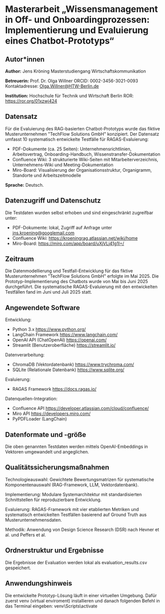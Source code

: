 # Masterarbeit „Wissensmanagement in Off- und Onboardingprozessen: Implementierung und Evaluierung eines Chatbot-Prototyps“ 

## Autor*innen

**Author:**
Jens Kröning
Masterstudiengang Wirtschaftskommunikation

**Betreuerin:**
Prof. Dr. Olga Willner
ORCID: 0002-3456-3021-0093 
Kontaktadresse: Olga.Willner@HTW-Berlin.de

**Institution:**
Hochschule für Technik und Wirtschaft Berlin
ROR: <https://ror.org/01xzwj424>

## Datensatz

Für die Evaluierung des RAG-basierten Chatbot-Prototyps wurde das fiktive Musterunternehmen "TechFlow Solutions GmbH" konzipiert. Der Datensatz umfasst 10 systematisch entwickelte Testfälle für RAGAS-Evaluierung:

* PDF-Dokumente (ca. 25 Seiten): Unternehmensrichtlinien, Arbeitsvertrag, Onboarding-Handbuch, Wissenstransfer-Dokumentation
* Confluence Wiki: 3 strukturierte Wiki-Seiten mit Mitarbeiterverzeichnis, Unternehmens-Wiki und Meeting-Dokumentation
* Miro-Board: Visualisierung der Organisationsstruktur, Organigramm, Standorte und Arbeitszeitmodelle


**Sprache:** Deutsch.

## Datenzugriff und Datenschutz

Die Testdaten wurden selbst erhoben und sind eingeschränkt zugreifbar unter: 

* PDF-Dokumente: lokal, Zugriff auf Anfrage unter jns.kroening@googlemail.com
* Confluence Wiki: https://kroeningrag.atlassian.net/wiki/home
* Miro-Board: https://miro.com/app/board/uXjVLj41g1I=/

## Zeitraum

Die Datenmodellierung und Testfall-Entwicklung für das fiktive Musterunternehmen "TechFlow Solutions GmbH" erfolgte im Mai 2025. Die Prototyp-Implementierung des Chatbots wurde von Mai bis Juni 2025 durchgeführt. Die systematische RAGAS-Evaluierung mit den entwickelten Testfällen fand im Juni und Juli 2025 statt.

## Angewendete Software

Entwicklung:
* Python 3.x https://www.python.org/
* LangChain Framework https://www.langchain.com/
* OpenAI API (ChatOpenAI) https://openai.com/
* Streamlit (Benutzeroberfläche) https://streamlit.io/

Datenverarbeitung:
* ChromaDB (Vektordatenbank) https://www.trychroma.com/
* SQLite (Relationale Datenbank) https://www.sqlite.org/

Evaluierung:
* RAGAS Framework https://docs.ragas.io/

Datenquellen-Integration:
* Confluence API https://developer.atlassian.com/cloud/confluence/
* Miro API https://developers.miro.com/
* PyPDFLoader (LangChain)

## Datenformate und -größe

Die oben genannten Testdaten werden mittels OpenAI-Embeddings in Vektoren umgewandelt und angeglichen.


## Qualitätssicherungsmaßnahmen

Technologieauswahl: Gewichtete Bewertungsmatrizen für systematische Komponentenauswahl (RAG-Framework, LLM, Vektordatenbank).

Implementierung: Modulare Systemarchitektur mit standardisierten Schnittstellen für reproduzierbare Entwicklung.

Evaluierung: RAGAS-Framework mit vier etablierten Metriken und systematisch entwickelten Testfällen basierend auf Ground Truth aus Musterunternehmensdaten.

Methodik: Anwendung von Design Science Research (DSR) nach Hevner et al. und Peffers et al.


## Ordnerstruktur und Ergebnisse

Die Ergebnisse der Evaluation werden lokal als evaluation_results.csv gespeichert. 

## Anwendungshinweis

Die entwickelte Prototyp-Lösung läuft in einer virtuellen Umgebung. Dafür zuerst venv (virtual enviroment) installieren und danach folgenden Befehl in das Terminal eingeben: venv\Scripts\activate

